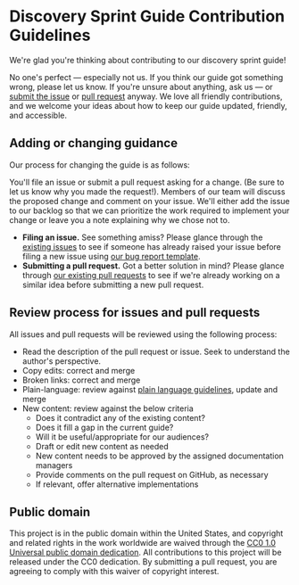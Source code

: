 <!-- Using 18F's as a starting point to ours; they've done a great job with their documentation, paving the way for others to follow. -->

# Discovery Sprint Guide Contribution Guidelines
We're glad you're thinking about contributing to our discovery sprint guide!

No one's perfect — especially not us. If you think our guide got something wrong, please let us know. If you're unsure about anything, ask us — or <a href="https://github.com/usds/discovery-sprint-guide/issues">submit the issue</a> or <a href="https://github.com/usds/discovery-sprint-guide/pulls">pull request</a> anyway. We love all friendly contributions, and we welcome your ideas about how to keep our guide updated, friendly, and accessible.

## Adding or changing guidance
Our process for changing the guide is as follows:

You'll file an issue or submit a pull request asking for a change. (Be sure to let us know why you made the request!). Members of our team will discuss the proposed change and comment on your issue. We'll either add the issue to our backlog so that we can prioritize the work required to implement your change or leave you a note explaining why we chose not to.

- **Filing an issue.** See something amiss? Please glance through the [existing issues](https://github.com/usds/discovery-sprint-guide/issues) to see if someone has already raised your issue before filing a new issue using [our bug report template](https://github.com/usds/discovery-sprint-guide/issues/new?assignees=&labels=&template=-----bug-report.md&title=).
- **Submitting a pull request.** Got a better solution in mind? Please glance through [our existing pull requests](https://github.com/usds/discovery-sprint-guide/pulls) to see if we're already working on a similar idea before submitting a new pull request.

## Review process for issues and pull requests
All issues and pull requests will be reviewed using the following process:

- Read the description of the pull request or issue. Seek to understand the author's perspective.
- Copy edits: correct and merge
- Broken links: correct and merge
- Plain-language: review against [plain language guidelines](https://www.plainlanguage.gov/), update and merge
- New content: review against the below criteria
     - Does it contradict any of the existing content?
     - Does it fill a gap in the current guide?
     - Will it be useful/appropriate for our audiences?
     - Draft or edit new content as needed
     - New content needs to be approved by the assigned documentation managers
     - Provide comments on the pull request on GitHub, as necessary
     - If relevant, offer alternative implementations

## Public domain
This project is in the public domain within the United States, and copyright and related rights in the work worldwide are waived through the [CC0 1.0 Universal public domain dedication](https://creativecommons.org/publicdomain/zero/1.0/). All contributions to this project will be released under the CC0 dedication. By submitting a pull request, you are agreeing to comply with this waiver of copyright interest.


<!--Feel free to [fork this guide](https://help.github.com/articles/fork-a-repo/) on GitHub and personalize it for your organization; we trust you’ll change it in whatever ways best suit you. Also, if you have a suggestion, spot an error, or otherwise want to make constructive contribution to this guide, head over to our [contributing page](https://github.com/usds/discovery-sprint-guide/contributing.md) or create an [issue](https://github.com/usds/discovery-sprint-guide/issues) in GitHub.-->
